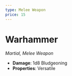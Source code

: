 ```yaml
---
type: Melee Weapon
price: 15
---
```

# Warhammer

*Martial, Melee Weapon*

- **Damage**: 1d8 Bludgeoning
- **Properties**: Versatile


